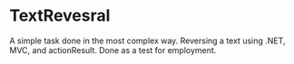 # TextRevesral
A simple task done in the most complex way. Reversing a text using .NET, MVC, and actionResult. Done as a test for employment.
